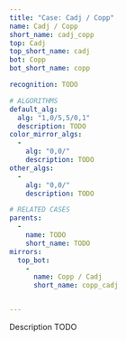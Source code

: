 ```yaml
---
title: "Case: Cadj / Copp"
name: Cadj / Copp
short_name: cadj_copp
top: Cadj
top_short_name: cadj
bot: Copp
bot_short_name: copp

recognition: TODO

# ALGORITHMS
default_alg:
  alg: "1,0/5,5/0,1"
  description: TODO
color_mirror_algs:
  -
    alg: "0,0/"
    description: TODO
other_algs:
  -
    alg: "0,0/"
    description: TODO

# RELATED CASES
parents:
  -
    name: TODO
    short_name: TODO
mirrors:
  top_bot:
    -
      name: Copp / Cadj
      short_name: copp_cadj


---
```


Description TODO

